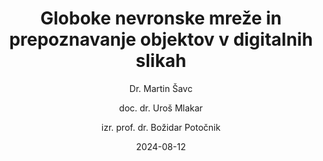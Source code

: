 ---
date: "2024-08-12" 
version: "0.1.1"
lastUpdate: "2024-09-04 16:00:00"
layout: "course"
id: "GNMPODS"
permalink: "GNMPODS"
author:
- "Dr. Martin Šavc"
- "doc. dr. Uroš Mlakar"
- "izr. prof. dr. Božidar Potočnik"
contact: "uros.mlakar@um.si"
notifyData:
  - notifyEmail: "uros.mlakar@um.si"
    notify: true
  - notifyEmail: "nina.murks@um.si"
    notify: true
title: "Globoke nevronske mreže in prepoznavanje objektov v digitalnih slikah"
image: "https://images.unsplash.com/photo-1517148815978-75f6acaaf32c"
type: "Krajše izobraževanje s preverjanjem (pilotno mikrodokazilo)"
field:
- "KLASIUS-P-16 (0610)"
keywords:
- "globoke nevronske mreže"
- "zaznavanje objektov"
- "lokalizacija objektov"
- "vrednotenje uspešnosti"
- "digitalne slike"
- "računalniški vid"
intended:
- "zaposleni na področju KLASIUS"
- "vsi"
difficulty: "Začetni nivo"
requisite: "Uvod v Python za neprogramerje"
description: |
    Udeleženci bodo spoznali teoretične in praktične osnove delovanja ter uporabe globokih nevronskih mrež. Omejili se bodo na reševanje problemov zaznavanja in lokaliziranja objektov v digitalnih posnetkih. Naučili se bodo pripraviti učne podatke ter oceniti njihovo kvaliteto. S pomočjo učne množice bodo samostojno izvedli preprosto učenje globoke nevronske mreže. Iz nabora obstoječih arhitektur nevronskih mrež bodo zmožni izbrati najprimernejše za reševan problem. Razumeli bodo postopek učenja, ki ga bodo z najosnovnejšimi mehanizmi sposobni nadzorovati in prilagajati. Uspešnost učenja bodo ovrednotili z uveljavljenimi metrikami. Spoznali bodo še osnovne napotke za izboljšanje učenja nevronskih mrež. Naučeno globoko nevronsko mrežo bodo znali uporabiti za detektiranje in lokaliziranje objektov v poljubnih digitalnih posnetkih. Uspešnost delovanja nevronske mreže bodo ovrednotili kvalitativno in kvantitativno.
state: "1. pilotna izvedba"
execution: "Mešana"
ects: "1"
implementation: |
    Predavanja: 6 ur
    Vaje: 6 ur
    Samostojno delo: 18 ur
cType: "1"
executionStartDate: "2025-02-17"
executionData: |
    17. 2. 2025 ob 16:00 - 18.30h (Predavanja)
    21. 2. 2025 ob 16:00 - 18.30h (Vaje)
    24. 2. 2025 ob 16:00 - 18.30h (Predavanja)
    28. 2. 2025 ob 16:00 - 18.30h (Vaje)
    7. 3. 2025 ob 16:00 - 18.30h (Zagovor praktničnih nalog in preverjanje znanja)
executionDataShow: true
---